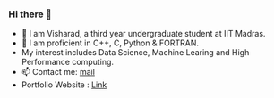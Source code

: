 ### Hi there 👋

- 🌱 I am Visharad, a third year undergraduate student at IIT Madras.
- 👯 I am proficient in C++, C, Python & FORTRAN.
- My interest includes Data Science, Machine Learing and High Performance computing.
- 📫 Contact me: [mail](visharadborsutkar777@gmail.com)
- Portfolio Website : [Link]()

